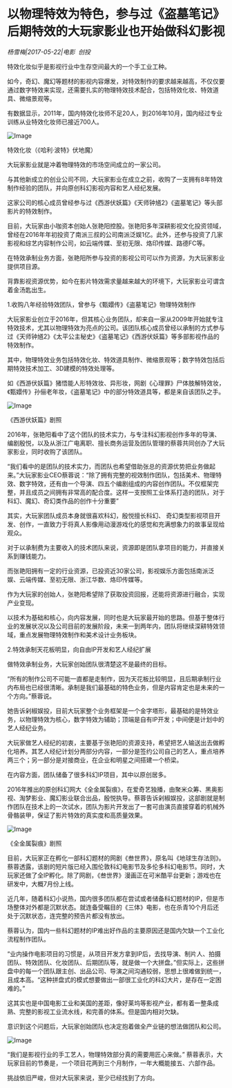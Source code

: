 # 以物理特效为特色，参与过《盗墓笔记》后期特效的大玩家影业也开始做科幻影视

*杨雪梅|2017-05-22|电影 
                                                创投*

特效化妆似乎是影视行业中生存空间最大的一个手工业工种。

如今，奇幻、魔幻等题材的影视内容爆发，对特效制作的要求越来越高，不仅仅要通过数字特效来实现，还需要扎实的物理特效技术配合，包括特效化妆、特效道具、微缩景观等。

有数据显示，2011年，国内特效化妆师不足20人，到2016年10月，国内经过专业训练从业特效化妆师已接近700人。

![Image](http://si1.go2yd.com/get-image/0DzVMfhb4eO)

特效化妆（《哈利·波特》伏地魔）

大玩家影业就是冲着物理特效的市场空间成立的一家公司。

与其他新成立的创业公司不同，大玩家影业在成立之前，收购了一支拥有8年特效制作经验的团队，并向原创科幻影视内容和艺人经纪发展。

这家公司的核心成员曾经参与过《西游伏妖篇》《天师钟馗2》《盗墓笔记》等头部影片的特效制作。

目前，大玩家由小咖资本创始人张艳阳控股。张艳阳多年深耕影视文化投资领域，曾经在2016年年初投资了南派三叔的公司南派泛娱1亿。此外，还参与投资了几家影视和综艺内容制作公司，如云端传媒、至初无限、烙印传媒、路德FC等。

在特效承制业务方面，张艳阳所参与投资的影视公司可以作为资源，为大玩家影业提供项目源。

背靠影视资源优势，如今在影片特效需求量越来越大的环境下，大玩家影业可谓含着金汤匙出生。

1.收购八年经验特效团队，曾参与《甄嬛传》《盗墓笔记》物理特效制作

大玩家影业创立于2016年，但其核心业务团队，却来自一家从2009年开始就专注特效技术，尤其以物理特效为亮点的公司。该团队核心成员曾经以承制的方式参与过《天师钟馗2》《太平公主秘史》《盗墓笔记》《西游伏妖篇》等多部影视作品的特效制作。

其中，物理特效业务包括特效化妆、特效道具制作、微缩景观等；数字特效包括后期特效技术加工、3D建模的特效处理等。

如《西游伏妖篇》猪悟能人形特效妆、异形妆，网剧《心理罪》尸体肢解特效妆，《甄嬛传》孙俪老年妆，《盗墓笔记》中的部分特效道具等，都是来自该团队之手。

![Image](http://si1.go2yd.com/get-image/0DzVMib9h1E)

《西游伏妖篇》剧照

2016年，张艳阳看中了这个团队的技术实力，与专注科幻影视创作多年的导演、编剧殷悦，以及从浙江广电离职、擅长商务运营及团队管理的蔡蓉共同创办了大玩家影业，同时收购了该团队。

“我们看中的是团队的技术实力，而团队也希望借助张总的资源优势把业务做起来。”大玩家影业CEO蔡蓉说：“除了拥有完整的视效制作团队，包括美术、物理特效、数字特效，还有由一个导演、四五个编剧组成的内容创作团队。不仅框架完整，并且成员之间拥有非常高的配合度。这样一支按照工业体系打造的团队，对于科幻、魔幻、奇幻类作品的创作十分重要”

其实，大玩家团队成员本身就很喜欢科幻，殷悦擅长科幻、 奇幻类型影视项目开发、创作，一直致力于将真人影像用动漫游戏化的感觉和充满想象力的故事呈现给观众。

对于以承制费为主要收入的技术团队来说，资源即是团队拿项目的能力，并直接关系到赚钱能力。

而张艳阳拥有一定的行业资源，已投资近30家公司，影视娱乐方面包括南派泛娱、云端传媒、至初无限、浙江华数、烙印传媒等。

作为大玩家的创始人，张艳阳希望除了获取投资回报，还能将资源进行融合，实现产业变现。

以技术为基础和核心，向内容发展，同时也是大玩家最开始的思路。但基于整体行业的发展状况以及公司目前的发展阶段，未来一到两年内，团队将继续深耕特效领域，重点发展物理特效制作和美术设计业务板块。

2.特效承制天花板明显，向自由IP开发和艺人经纪扩展

做特效承制业务，大玩家创始团队很清楚这不是最终的目标。

“所有的制作公司不可能一直都是走制作，因为天花板比较明显，且后期承制行业内布局也已经很清晰。承制是我们最基础的特色业务，但是内容肯定也是未来的一个方向。”蔡蓉说。

她告诉剁椒娱投，目前大玩家整个业务框架是一个金字塔形，最基础的是特效业务，以物理特效为核心，数字特效为辅助；顶端是自有IP开发；中间便是计划中的艺人经纪业务。

大玩家做艺人经纪的初衷，主要基于张艳阳的资源支持，希望把艺人输送出去做孵化培养。其艺人经纪计划分两部分内容，一部分是签约公司自己的艺人，重点培养两三个；另一部分是对接商业，在企业和明星之间搭建一个桥梁。

在内容方面，团队储备了很多科幻IP项目，其中以原创居多。

2016年推出的原创科幻网大《全金属裂痕》，在爱奇艺独播，由聚米众筹、黑奥影视、淘梦影业、魔幻影业联合出品，殷悦执导。蔡蓉告诉剁椒娱投，这部剧就是制作团队在技术上的一次试水，团队为影片开发出了一套可由演员直接穿着的机械外骨骼装甲，保证了影片特效的真实度和高质量效果。

![Image](http://si1.go2yd.com/get-image/0DzVMhJBFmi)

《全金属裂痕》剧照

目前，大玩家正在孵化一部科幻题材的网剧《叁世界》，原名叫《地球生存法则》。蔡蓉透露，该剧的短片版已经入围伦敦科幻电影节及多伦多科幻电影节。同时，大玩家还做了全IP孵化。除了网剧，《叁世界》漫画正在可米酷平台更新；游戏也在研发中，大概7月份上线。

近几年，随着科幻小说热，国内很多团队都在尝试或者储备科幻题材的IP，但是市场整体对外都是沉默状态。就连备受瞩目的《三体》电影，也在杀青10个月后还处于沉默状态，连完整的预告片都没有放出。

蔡蓉认为，国内一些科幻题材的IP难出好作品的主要原因还是国内欠缺一个工业化流程制作团队。

“业内操作电影项目的习惯是，从项目开发方拿到IP后，去找导演、制片人、拍摄团队、特效团队、化妆团队、后期团队等，就是做一个大拼盘。”但实际上，这些拼盘中的每一个团队跟主创、出品公司、导演之间沟通较弱，思想上很难做到统一，且成本高。“这种拼盘式的模式想要做出一部很工业化的科幻大片，是存在一定困难的。”

这其实也是中国电影工业和美国的差距，像好莱坞等影视产业，都有着一整条成熟、完整的影视工业流水线，和完善的体系。但是国内相对欠缺。

意识到这个问题后，大玩家创始团队也决定抱着做全产业链的想法做团队和公司。

![Image](http://si1.go2yd.com/get-image/0DzVMfonn9M)

“我们是影视行业的手工艺人，物理特效部分真的需要用匠心来做。” 蔡蓉表示，大玩家目前的节奏是，一个项目花两到三个月制作，一年大概能接五、六部作品。

挑战依旧严峻，但对大玩家来说，至少已经找到了方向。


